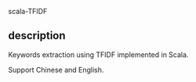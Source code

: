 scala-TFIDF

## description
Keywords extraction using TFIDF implemented in Scala.

Support Chinese and English.

